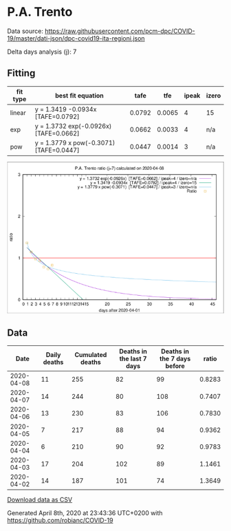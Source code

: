 # P.A. Trento

Data source: https://raw.githubusercontent.com/pcm-dpc/COVID-19/master/dati-json/dpc-covid19-ita-regioni.json

Delta days analysis (j): 7

## Fitting 
|fit type|best fit equation|tafe|tfe|ipeak|izero|
|-------|-----|--------|------|---|---|
|linear|y = 1.3419 -0.0934x  [TAFE=0.0792]|0.0792|0.0065|4|15|
|exp|y = 1.3732 exp(-0.0926x)  [TAFE=0.0662]|0.0662|0.0033|4|n/a|
|pow|y = 1.3779 x pow(-0.3071)  [TAFE=0.0447]|0.0447|0.0014|3|n/a|

![Plot](COVID-19_p.a._trento_j7_2020-04-08.png)

## Data
|Date|Daily deaths|Cumulated deaths|Deaths in the last 7 days|Deaths in the 7 days before|ratio|
|----|----------|-----------|-------|--------------------|-----|
|2020-04-08|11|255|82|99|0.8283|
|2020-04-07|14|244|80|108|0.7407|
|2020-04-06|13|230|83|106|0.7830|
|2020-04-05|7|217|88|94|0.9362|
|2020-04-04|6|210|90|92|0.9783|
|2020-04-03|17|204|102|89|1.1461|
|2020-04-02|14|187|101|74|1.3649|

[Download data as CSV](COVID-19_p.a._trento_j7_2020-04-08.csv)

Generated April 8th, 2020 at 23:43:36 UTC+0200 with https://github.com/robianc/COVID-19
